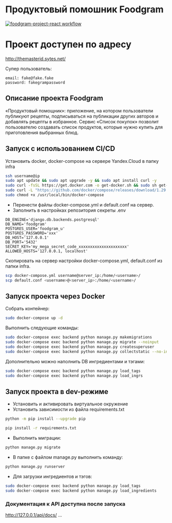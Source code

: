 # Продуктовый помошник Foodgram

[![foodgram-project-react workflow](https://github.com/themasterid/foodgram-project-react/actions/workflows/foodgram_workflow.yml/badge.svg?branch=master&event=status)](https://github.com/themasterid/foodgram-project-react/actions/workflows/foodgram_workflow.yml)

# Проект доступен по адресу 

http://themasterid.sytes.net/

Супер пользователь:
```
email: fake@fake.fake
password: fakegrampassword
```
## Описание проекта Foodgram
«Продуктовый помощник»: приложение, на котором пользователи публикуют рецепты, подписываться на публикации других авторов и добавлять рецепты в избранное. Сервис «Список покупок» позволит пользователю создавать список продуктов, которые нужно купить для приготовления выбранных блюд.

## Запуск с использованием CI/CD

Установить docker, docker-compose на сервере Yandex.Cloud в папку infra
```bash
ssh username@ip
sudo apt update && sudo apt upgrade -y && sudo apt install curl -y
sudo curl -fsSL https://get.docker.com -o get-docker.sh && sudo sh get-docker.sh && sudo rm get-docker.sh
sudo curl -L "https://github.com/docker/compose/releases/download/1.29.2/docker-compose-$(uname -s)-$(uname -m)" -o /usr/local/bin/docker-compose
sudo chmod +x /usr/local/bin/docker-compose
```
- Перенести файлы docker-compose.yml и default.conf на сервер.
- Заполнить в настройках репозитория секреты .env

```env
DB_ENGINE='django.db.backends.postgresql'
DB_NAME='foodgram'
POSTGRES_USER='foodgram_u'
POSTGRES_PASSWORD='xxx'
DB_HOST='127.0.0.1'
DB_PORT='5432'
SECRET_KEY='my_mega_secret_code_xxxxxxxxxxxxxxxxxxxxx'
ALLOWED_HOSTS='127.0.0.1, localhost'
```

Скопировать на сервер настройки docker-compose.yml, default.conf из папки infra.

```bash
scp docker-compose.yml username@server_ip:/home/<username>/
scp default.conf <username>@<server_ip>:/home/<username>/
```

## Запуск проекта через Docker

Собрать контейнер:
```bash
sudo docker-compose up -d
```
Выполнить следующие команды:
```bash
sudo docker-compose exec backend python manage.py makemigrations
sudo docker-compose exec backend python manage.py migrate --noinput 
sudo docker-compose exec backend python manage.py createsuperuser
sudo docker-compose exec backend python manage.py collectstatic --no-input
```
Дополнительно можно наполнить DB ингредиентами и тэгами:
```bash
sudo docker-compose exec backend python manage.py load_tags
sudo docker-compose exec backend python manage.py load_ingrs
```


## Запуск проекта в dev-режиме

- Установить и активировать виртуальное окружение
- Установить зависимости из файла requirements.txt
```bash
python -m pip install --upgrade pip

pip install -r requirements.txt
```
- Выполнить миграции:
```bash
python manage.py migrate
```

- В папке с файлом manage.py выполнить команду:
```bash
python manage.py runserver
```

- Для загрузки ингредиентов и тэгов:
```bash
sudo docker-compose exec backend python manage.py load_tags
sudo docker-compose exec backend python manage.py load_ingredients
```

### Документация к API доступна после запуска
http://127.0.0.1/api/docs/
...
